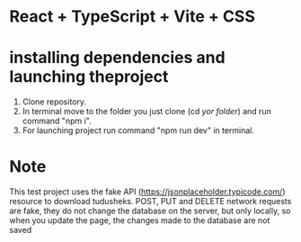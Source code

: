 # React + TypeScript + Vite + CSS

# installing dependencies and launching theproject

1. Clone repository.
2. In terminal move to the folder you just clone (cd _yor folder_) and run command "npm i".
3. For launching project run command "npm run dev" in terminal.

# Note

This test project uses the fake API (https://jsonplaceholder.typicode.com/) resource to download tudusheks. POST, PUT and DELETE network requests are fake, they do not change the database on the server, but only locally, so when you update the page, the changes made to the database are not saved
